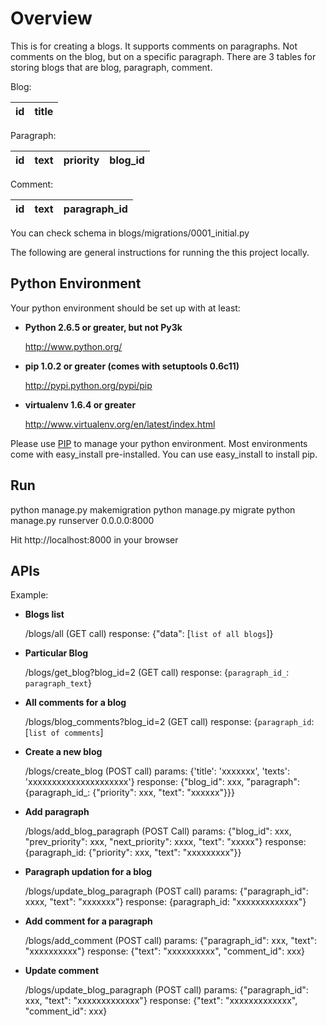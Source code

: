 Overview
========

This is for creating a blogs.
It supports comments on paragraphs. Not comments on the blog, but on a specific paragraph. 
There are 3 tables for storing blogs that are blog, paragraph, comment.

Blog:

| id | title |
| -- | ----- |

Paragraph:

| id | text | priority | blog_id |
| -- | ---- | -------- | ------- |

Comment:

| id | text | paragraph_id |
| -- | ---- | ------------ |

You can check schema in blogs/migrations/0001_initial.py


The following are general instructions for running the this project locally.

Python Environment
------------------
Your python environment should be set up with at least:

+   **Python 2.6.5 or greater, but not Py3k**

    http://www.python.org/

+   **pip 1.0.2 or greater (comes with setuptools 0.6c11)**

    http://pypi.python.org/pypi/pip  

+   **virtualenv 1.6.4 or greater**

    http://www.virtualenv.org/en/latest/index.html

Please use [PIP](http://pypi.python.org/pypi/pip) to manage your python environment. Most environments come with easy\_install pre-installed. You can use easy\_install to install pip.

Run
---

python manage.py makemigration
python manage.py migrate
python manage.py runserver 0.0.0.0:8000

Hit http://localhost:8000 in your browser

APIs
----
Example:

+   **Blogs list**

    /blogs/all (GET call)
    response: {"data": [`list of all blogs`]}

+   **Particular Blog**

    /blogs/get_blog?blog_id=2 (GET call)
    response: {`paragraph_id_`: `paragraph_text`}

+   **All comments for a blog**

    /blogs/blog_comments?blog_id=2 (GET call)
    response: {`paragraph_id`: [`list of comments`]

+   **Create a new blog**

    /blogs/create_blog (POST call)
    params: {'title': 'xxxxxxx', 'texts': 'xxxxxxxxxxxxxxxxxxxxx'}
    response: {"blog_id": xxx, "paragraph": {paragraph_id_: {"priority": xxx, "text": "xxxxxx"}}}

+   **Add paragraph**

    /blogs/add_blog_paragraph (POST Call)
    params: {"blog_id": xxx, "prev_priority": xxx, "next_priority": xxxx,
    "text": "xxxxx"}
    response: {paragraph_id: {"priority": xxx, "text": "xxxxxxxxx"}}

+   **Paragraph updation for a blog**

    /blogs/update_blog_paragraph (POST call)
    params: {"paragraph_id": xxxx, "text": "xxxxxxx"}
    response: {paragraph_id: "xxxxxxxxxxxxx"}

+   **Add comment for a paragraph**

    /blogs/add_comment (POST call)
    params: {"paragraph_id": xxx, "text": "xxxxxxxxxx"}
    response: {"text": "xxxxxxxxxx", "comment_id": xxx}

+   **Update comment**

    /blogs/update_blog_paragraph (POST call)
    params: {"paragraph_id": xxx, "text": "xxxxxxxxxxxxx"}
    response: {"text": "xxxxxxxxxxxxx", "comment_id": xxx}
